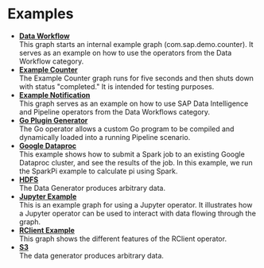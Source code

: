 <!-- loioff56220321054bba8519274c606e604d -->

# Examples

-   **[Data Workflow](data-workflow-2714f1e.md "This graph starts an internal example graph (com.sap.demo.counter). It serves as an
		example on how to use the operators from the Data Workflow category.")**  
This graph starts an internal example graph \(com.sap.demo.counter\). It serves as an example on how to use the operators from the Data Workflow category.
-   **[Example Counter](example-counter-1f08e7c.md "The Example Counter graph runs for five seconds and then shuts down with status
		&quot;completed.&quot; It is intended for testing purposes.")**  
The Example Counter graph runs for five seconds and then shuts down with status "completed." It is intended for testing purposes.
-   **[Example Notification](example-notification-3fe55dd.md "This graph serves as an example on how to use SAP Data Intelligence and
		Pipeline operators from the Data Workflows category.")**  
This graph serves as an example on how to use SAP Data Intelligence and Pipeline operators from the Data Workflows category.
-   **[Go Plugin Generator](go-plugin-generator-287a595.md "The Go operator allows a custom Go program to be compiled and dynamically loaded into
		a running Pipeline scenario. ")**  
The Go operator allows a custom Go program to be compiled and dynamically loaded into a running Pipeline scenario.
-   **[Google Dataproc](google-dataproc-7b273c1.md "This example shows how to submit a Spark job to an existing Google Dataproc cluster, and
		see the results of the job. In this example, we run the SparkPi example to calculate pi
		using Spark.")**  
This example shows how to submit a Spark job to an existing Google Dataproc cluster, and see the results of the job. In this example, we run the SparkPi example to calculate pi using Spark.
-   **[HDFS](hdfs-08cb822.md "The Data Generator produces arbitrary data.")**  
The Data Generator produces arbitrary data.
-   **[Jupyter Example](jupyter-example-61af45d.md "This is an example graph for using a Jupyter operator. It illustrates how a Jupyter operator can be used to interact with data flowing
		through the graph.")**  
This is an example graph for using a Jupyter operator. It illustrates how a Jupyter operator can be used to interact with data flowing through the graph.
-   **[RClient Example](rclient-example-a491bc0.md "This graph shows the different features of the RClient operator.")**  
This graph shows the different features of the RClient operator.
-   **[S3](s3-c15b8e1.md "The data generator produces arbitrary data.")**  
The data generator produces arbitrary data.

